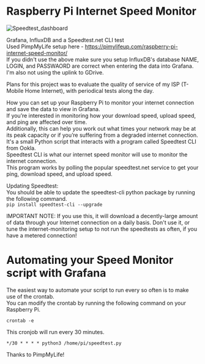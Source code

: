 # Raspberry Pi Internet Speed Monitor

![Speedtest_dashboard](https://user-images.githubusercontent.com/5100075/120923789-9b1d2900-c68d-11eb-9c85-1fc56b2c77de.png)

Grafana, InfluxDB and a Speedtest.net CLI test<br>
Used PimpMyLife setup here - https://pimylifeup.com/raspberry-pi-internet-speed-monitor/<br>
If you didn't use the above make sure you setup InfluxDB's database NAME, LOGIN, and PASSWAORD are correct when entering the data into Grafana.<br>
I'm also not using the uplink to GDrive.<br>

Plans for this project was to evaluate the quality of service of my ISP (T-Mobile Home Internet), with periodical tests along the day.<br>

How you can set up your Raspberry Pi to monitor your internet connection and save the data to view in Grafana.<br>
If you’re interested in monitoring how your download speed, upload speed, and ping are affected over time.<br>
Additionally, this can help you work out what times your network may be at its peak capacity or if you’re suffering from a degraded internet connection.<br>
It's a small Python script that interacts with a program called Speedtest CLI from Ookla.<br>
Speedtest CLI is what our internet speed monitor will use to monitor the internet connection.<br>
This program works by polling the popular speedtest.net service to get your ping, download speed, and upload speed.<br>

Updating Speedtest:<br>
You should be able to update the speedtest-cli python package by running the following command.<br>
<code>pip install speedtest-cli --upgrade</code><br>

IMPORTANT NOTE: If you use this, it will download a decently-large amount of data through your Internet connection on a daily basis. Don't use it, or tune the internet-monitoring setup to not run the speedtests as often, if you have a metered connection!<br>

# Automating your Speed Monitor script with Grafana<br>

The easiest way to automate your script to run every so often is to make use of the crontab.<br>
You can modify the crontab by running the following command on your Raspberry Pi.<br>

<code>crontab -e</code><br>

This cronjob will run every 30 minutes.<br>

<code>*/30 * * * * python3 /home/pi/speedtest.py</code><br>

Thanks to PimpMyLife!

